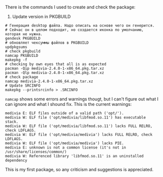 There is the commands I used to create and check the package:

1. Update version in PKGBUILD

```
# Генерация desktop файла. Надо описать на основе чего он генерится.
# Сейчас он в целом подходит, но создается иконка по умолчанию, которая не нужна.
gendesk PKGBUILD
# обновляет чексуммы файлов в PKGBUILD
updpkgsums
# check pkgbuild
namcap PKGBUILD
makepkg -f
# checking by own eyes that all is as expected
pacman -Qip medivia-2.4.0-1-x86_64.pkg.tar.xz
pacman -Qlp medivia-2.4.0-1-x86_64.pkg.tar.xz
# check package
namcap medivia-2.4.0-1-x86_64.pkg.tar.xz
# Update SRCINFO
makepkg --printsrcinfo > .SRCINFO
```

`namcap` shows some errors and warnings thougt, but I can't figure out what I can ignore and what I shound fix. This is
the current warnings:

```
medivia E: ELF files outside of a valid path ('opt/').
medivia W: ELF file ('opt/medivia/libfmod.so.11') has executable stack.
medivia W: ELF file ('opt/medivia/libfmod.so.11') lacks FULL RELRO, check LDFLAGS.
medivia W: ELF file ('opt/medivia/medivia') lacks FULL RELRO, check LDFLAGS.
medivia W: ELF file ('opt/medivia/medivia') lacks PIE.
medivia E: unknown is not a common license (it's not in /usr/share/licenses/common/)
medivia W: Referenced library 'libfmod.so.11' is an uninstalled dependency
```

This is my first package, so any criticism and suggestions is appreciated.
